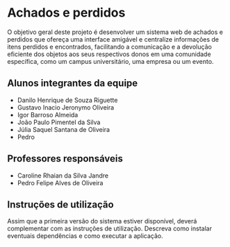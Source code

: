 # Achados e perdidos

O objetivo geral deste projeto é desenvolver um sistema web de achados e perdidos que ofereça uma interface amigável e centralize informações de itens perdidos e encontrados, facilitando a comunicação e a devolução eficiente dos objetos aos seus respectivos donos em uma comunidade específica, como um campus universitário, uma empresa ou um evento.

## Alunos integrantes da equipe

* Danilo Henrique de Souza Riguette
* Gustavo Inacio Jeronymo Oliveira
* Igor Barroso Almeida
* João Paulo Pimentel da Silva
* Júlia Saquel Santana de Oliveira
* Pedro

## Professores responsáveis

* Caroline Rhaian da Silva Jandre
* Pedro Felipe Alves de Oliveira

## Instruções de utilização

Assim que a primeira versão do sistema estiver disponível, deverá complementar com as instruções de utilização. Descreva como instalar eventuais dependências e como executar a aplicação.
